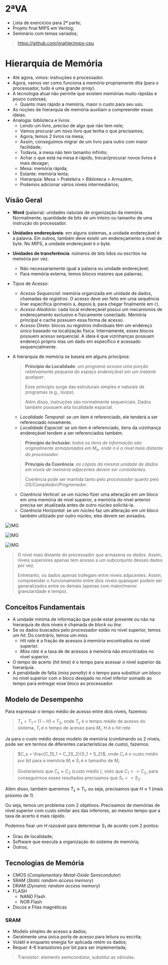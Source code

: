 # 2ªVA

- Lista de exercícios para 2ª parte;
- Projeto final MIPS em Verilog;
- Seminário com temas variados;

> https://github.com/jmahler/mips-cpu

# Hierarquia de Memória

- Até agora, vimos: instruções e processador.
- Agora, vamos ver como funciona a *memória* propriamente dita (para o processador, tudo é uma grande *array*).
- A tecnologia atual não permite que existem memórias muito rápidas e pouco custosas;
  - Quanto mais rápido a memória, maior o custo para seu uso.
- As noções de hierarquia de memória auxiliam a compreender essas ideias.
- Analogia: biblioteca e livros
  - Lendo um livro, preciso de algo que não tem nele;
  - Vamos procurar um novo livro que tenha o que precisamos;
  - Agora, temos 2 livros na mesa;
  - Assim, conseguimos migrar de um livro para outro com maior facilidade;
  - Todavia, a mesa não tem tamanho infinito;
  - Achar o que está na mesa é rápido, trocar/procurar novos livros é mais devagar;
  - Mesa: memória rápida;
  - Estante: memória lenta;
  - Hierarquia: Mesa > Prateleira > Biblioteca > Armazém;
  - Podemos adicionar vários níveis intermediários;

## Visão Geral

- **Word** (palavra): unidades naturais de organização da memória. Normalmente, quantidade de bits de um inteiro ou tamanho de uma instrução do processador.
- **Unidades endereçáveis**: em alguns sistemas, a unidade endereçável é a palavra. Em outros, também deve existir um endereçamento a nível de byte. No MIPS, a unidade endereçável é o byte.
- **Unidades de transferência**: números de bits lidos ou escritos na memória por vez.
  - Não necessariamente igual a palavra ou unidade endereçável;
  - Para memória externa, temos *blocos* maiores que palavras;
- Tipos de Acesso:
  - *Acesso Sequencial*: memória organizada em unidade de dados, chamadas de *registros*. O acesso deve ser feito em uma sequência liner específica (primeiro `A`, depois `B`, para chegar finalmente em `C`).
  - *Acesso Aleatório*: cada local endereçável possui um mecanismos de endereçamento exclusivo e fisicamente conectado. Memória principal e cache possuem essa forma de acesso.
  - *Acesso Direto*: blocos ou registros individuais têm um endereço único baseado na localização física. Internamente, esses blocos possuem acesso sequencial. A ideia é que vizinhanças possuam endereço próprio mas um dado em específico é acessado sequencialmente.
- A hierarquia de memória se baseia em alguns princípios:
  > **Princípio da Localidade**: *um programa acessa uma porção relativamente pequena do espaço endereçável em um instante qualquer*.
  > 
  > Esse princípio surge das estruturais simples e naturais de programas (e.g., loops).
  > 
  > Além disso, instruções são normalmente sequenciais. Dados também possuem alta localidade espacial.

  - *Localidade Temporal*: se um item é referenciado, ele tenderá a ser referenciado novamente.
  - *Localidade Espacial*: se um item é referenciado, itens da vizinhança endereçável tendem a ser referenciados também.

  > **Princípio da Inclusão**: *todos os itens de informação são originalmente armazenados em $M_n$, onde $n$ é o nível mais distante do processador*.

  > **Princípio da Coerência**: *as cópias da mesma unidade de dados em níveis de memória adjacentes devem ser consistentes*.
  > 
  > Coerência pode ser mantida tanto pelo *processador* quanto pelo *OS*/*Compilador*/*Programador*.

  - *Coerência Vertical*: se um núcleo fizer uma alteração em um bloco em uma memória de nível superior, a memória do nível anterior precisa ser atualizada antes de outro núcleo solicitá-la.
  - *Coerência Horizontal*: se um núcleo faz um alteração em um bloco também utilizado por outro núcleo, eles devem ser avisados. 

![IMG](imgs/Aula-14-Hierarquia.png)

![IMG](imgs/Aula-14-Hierarquia-2.png)

![IMG](imgs/Aula-14-Tecnologias.png)

> O nível mais distante do processador que armazena os *dados*. Assim, níveis superiores apenas tem acesso a um subconjunto desses dados por vez.
> 
> Entretanto, os dados apenas trafegam entre níveis adjacentes. Assim, compreender o funcionamento entre dois níveis quaisquer podem ser generalizados entre os demais (apenas com maior/menor granularidade e tempo).

## Conceitos Fundamentais

- A unidade mínima de informação que pode estar presente ou não na hierarquia de dois níveis é chamada de *block* ou *line*.
- Se os dados buscados pelo processador estão no nível superior, temos um *hit*. Do contrário, temos um *miss*.
  - *Hit rate* é a fração de acessos à memória encontrados no nível superior.
  - *Miss rate* é a taxa de de acessos à memória não encontrados no nível superior.
- O tempo de acerto (*hit time*) é o tempo para acessar o nível superior da hierarquia.
- A penalidade de falta (*miss penalty*) é o tempo para substituir um bloco no nível superior com o bloco desejado no nível inferior somado ao tempo para entregar esse bloco ao processador.

## Modelo de Desempenho

Para expressar o tempo médio de acesso entre dois níveis, fazemos: 

> $T_s = T_1 + (1 - H) \times T_2$, onde $T_s$ é o tempo médio de acesso do sistema, $T_i$ é o tempo de acesso para $M_i$, $H$ é o *hit rate*.

Ja para o custo médio desse modelo de memória (combinando os 2 níveis, pode ser em termos de diferentes características de custo), fazemos:

> $C_s = \frac{C_1S_1 + C_2S_2}{S_1 + S_2}$, onde $C_i$ é o custo médio por bit para a memória $M_i$ e $S_i$ é o tamanho de $M_i$.
> 
> Gostaríamos que $C_s \approx C_2$ (custo médio ), visto que $C_1 >> C_2$, para conseguirmos esses resultados precisamos que $S_1 << S_2$. 


Além disso, também queremos $T_s \approx T_1$, ou seja, precisamos que $H \approx 1$ (mais próximo de 1).

Ou seja, temos um problema com 2 objetivos. Precisamos de memórias de nível superior com custo similar aos das inferiores, ao mesmo tempo que a taxa de acerto é mais rápido.

Podemos fixar um $H$ razoável para determinar $S_1$ de acordo com 2 pontos:

- Grau de localidade;
- Software que executa a organização do sistema de memória;
- Outros;

## Tecnologias de Memória

- CMOS (*Complementary Metal-Oxide Semicondutor*)
- SRAM (*Static random access memory*)
- DRAM (*Dynamic random access memory*)
- FLASH
  - NAND Flash
  - NOR Flash
- Discos e Fitas magnéticas

### SRAM

- Modelo simples de acesso a dados;
- Geralmente uma única porta de acesso para leitura ou escrita;
- Volátil e enquanto energia for aplicada retém os dados;
- Requer 4-6 transistores por bit para ser implementada;

> Transistor: elemento semicondutor, substitui as válvulas.
>  

